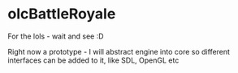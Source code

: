 # olcBattleRoyale
For the lols - wait and see :D

Right now a prototype - I will abstract engine into core so different interfaces can be added to it, like SDL, OpenGL etc

